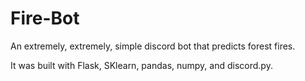 # Fire-Bot

An extremely, extremely, simple discord bot that predicts forest fires. 

It was built with Flask, SKlearn, pandas, numpy, and discord.py. 
